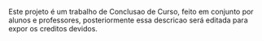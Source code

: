 Este projeto é um trabalho de Conclusao de Curso, feito em conjunto por alunos e professores, posteriormente essa descricao será editada para expor os creditos devidos.